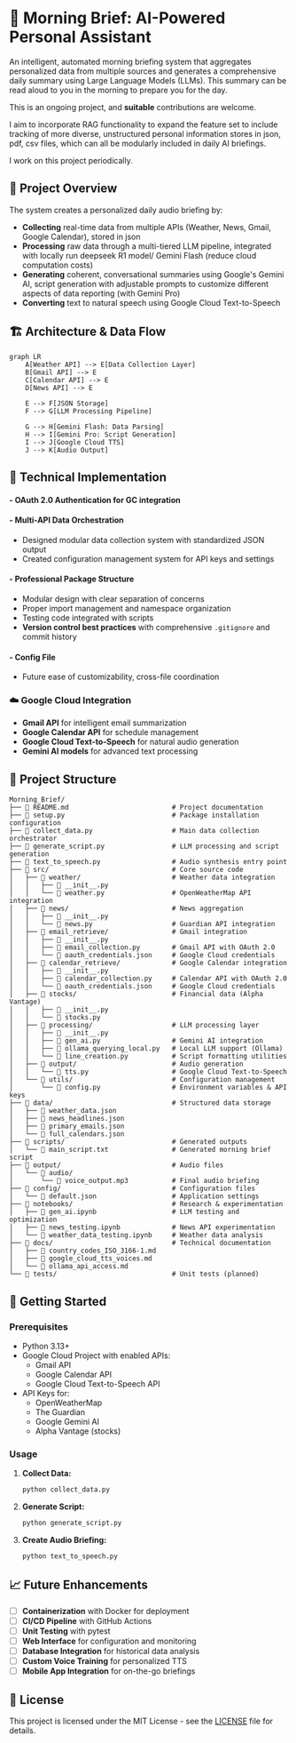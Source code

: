 # 🌅 Morning Brief: AI-Powered Personal Assistant

An intelligent, automated morning briefing system that aggregates personalized data from multiple sources and generates a comprehensive daily summary using Large Language Models (LLMs). This summary can be read aloud to you in the morning to prepare you for the day.

This is an ongoing project, and **suitable** contributions are welcome.

I aim to incorporate RAG functionality to expand the feature set to include tracking of more diverse, unstructured personal information stores in json, pdf, csv files, which can all be modularly included in daily AI briefings.

I work on this project periodically. 

## 🎯 Project Overview

The system creates a personalized daily audio briefing by:
- **Collecting** real-time data from multiple APIs (Weather, News, Gmail, Google Calendar), stored in json
- **Processing** raw data through a multi-tiered LLM pipeline, integrated with locally run deepseek R1 model/ Gemini Flash (reduce cloud computation costs)
- **Generating** coherent, conversational summaries using Google's Gemini AI, script generation with adjustable prompts to customize different aspects of data reporting (with Gemini Pro)
- **Converting** text to natural speech using Google Cloud Text-to-Speech

## 🏗️ Architecture & Data Flow

```mermaid
graph LR
    A[Weather API] --> E[Data Collection Layer]
    B[Gmail API] --> E
    C[Calendar API] --> E
    D[News API] --> E
    
    E --> F[JSON Storage]
    F --> G[LLM Processing Pipeline]
    
    G --> H[Gemini Flash: Data Parsing]
    H --> I[Gemini Pro: Script Generation]
    I --> J[Google Cloud TTS]
    J --> K[Audio Output]
```

## 🔧 Technical Implementation

#### - **OAuth 2.0 Authentication for GC integration**
#### - **Multi-API Data Orchestration**
- Designed modular data collection system with standardized JSON output
- Created configuration management system for API keys and settings

#### - **Professional Package Structure**
- Modular design with clear separation of concerns
- Proper import management and namespace organization
- Testing code integrated with scripts
- **Version control best practices** with comprehensive `.gitignore` and commit history


#### - **Config File**
- Future ease of customizability, cross-file coordination

### ☁️ **Google Cloud Integration**
- **Gmail API** for intelligent email summarization
- **Google Calendar API** for schedule management
- **Google Cloud Text-to-Speech** for natural audio generation
- **Gemini AI models** for advanced text processing

## 📁 Project Structure

```
Morning_Brief/
├── 📄 README.md                          # Project documentation
├── 📄 setup.py                           # Package installation configuration
├── 📄 collect_data.py                    # Main data collection orchestrator
├── 📄 generate_script.py                 # LLM processing and script generation
├── 📄 text_to_speech.py                  # Audio synthesis entry point
├── 📁 src/                               # Core source code
│   ├── 📁 weather/                       # Weather data integration
│   │   ├── 📄 __init__.py
│   │   └── 📄 weather.py                 # OpenWeatherMap API integration
│   ├── 📁 news/                          # News aggregation
│   │   ├── 📄 __init__.py
│   │   └── 📄 news.py                    # Guardian API integration
│   ├── 📁 email_retrieve/                # Gmail integration
│   │   ├── 📄 __init__.py
│   │   ├── 📄 email_collection.py        # Gmail API with OAuth 2.0
│   │   └── 📄 oauth_credentials.json     # Google Cloud credentials
│   ├── 📁 calendar_retrieve/             # Google Calendar integration
│   │   ├── 📄 __init__.py
│   │   ├── 📄 calendar_collection.py     # Calendar API with OAuth 2.0
│   │   └── 📄 oauth_credentials.json     # Google Cloud credentials
│   ├── 📁 stocks/                        # Financial data (Alpha Vantage)
│   │   ├── 📄 __init__.py
│   │   └── 📄 stocks.py
│   ├── 📁 processing/                    # LLM processing layer
│   │   ├── 📄 __init__.py
│   │   ├── 📄 gen_ai.py                  # Gemini AI integration
│   │   ├── 📄 ollama_querying_local.py   # Local LLM support (Ollama)
│   │   └── 📄 line_creation.py           # Script formatting utilities
│   ├── 📁 output/                        # Audio generation
│   │   └── 📄 tts.py                     # Google Cloud Text-to-Speech
│   └── 📁 utils/                         # Configuration management
│       └── 📄 config.py                  # Environment variables & API keys
├── 📁 data/                              # Structured data storage
│   ├── 📄 weather_data.json
│   ├── 📄 news_headlines.json
│   ├── 📄 primary_emails.json
│   └── 📄 full_calendars.json
├── 📁 scripts/                           # Generated outputs
│   └── 📄 main_script.txt                # Generated morning brief script
├── 📁 output/                            # Audio files
│   └── 📁 audio/
│       └── 📄 voice_output.mp3           # Final audio briefing
├── 📁 config/                            # Configuration files
│   └── 📄 default.json                   # Application settings
├── 📁 notebooks/                         # Research & experimentation
│   ├── 📄 gen_ai.ipynb                   # LLM testing and optimization
│   ├── 📄 news_testing.ipynb             # News API experimentation
│   └── 📄 weather_data_testing.ipynb     # Weather data analysis
├── 📁 docs/                              # Technical documentation
│   ├── 📄 country_codes_ISO_3166-1.md
│   ├── 📄 google_cloud_tts_voices.md
│   └── 📄 ollama_api_access.md
└── 📁 tests/                             # Unit tests (planned)
```

## 🚀 Getting Started

### Prerequisites

- Python 3.13+
- Google Cloud Project with enabled APIs:
  - Gmail API
  - Google Calendar API
  - Google Cloud Text-to-Speech API
- API Keys for:
  - OpenWeatherMap
  - The Guardian
  - Google Gemini AI
  - Alpha Vantage (stocks)

### Usage

1. **Collect Data:**
   ```bash
   python collect_data.py
   ```

2. **Generate Script:**
   ```bash
   python generate_script.py
   ```

3. **Create Audio Briefing:**
   ```bash
   python text_to_speech.py
   ```

## 📈 Future Enhancements

- [ ] **Containerization** with Docker for deployment
- [ ] **CI/CD Pipeline** with GitHub Actions
- [ ] **Unit Testing** with pytest
- [ ] **Web Interface** for configuration and monitoring
- [ ] **Database Integration** for historical data analysis
- [ ] **Custom Voice Training** for personalized TTS
- [ ] **Mobile App Integration** for on-the-go briefings

## 📝 License

This project is licensed under the MIT License - see the [LICENSE](LICENSE) file for details.